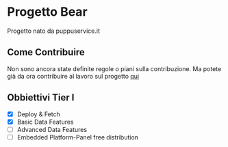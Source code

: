 # Progetto Bear

Progetto nato da puppuservice.it

## Come Contribuire

Non sono ancora state definite regole o piani sulla contribuzione.
Ma potete già da ora contribuire al lavoro sul progetto [qui](https://github.com/Alexanderis1/progettobear/tree/gh-pages)

## Obbiettivi Tier I

- [x] Deploy & Fetch
- [x] Basic Data Features 
- [ ] Advanced Data Features
- [ ] Embedded Platform-Panel free distribution
